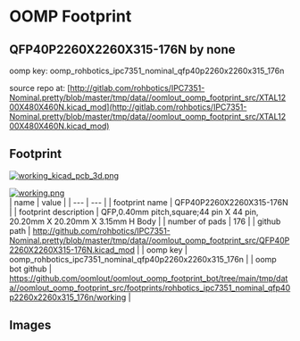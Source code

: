 # OOMP Footprint  
## QFP40P2260X2260X315-176N  by none  
  
oomp key: oomp_rohbotics_ipc7351_nominal_qfp40p2260x2260x315_176n  
  
source repo at: [http://gitlab.com/rohbotics/IPC7351-Nominal.pretty/blob/master/tmp/data//oomlout_oomp_footprint_src/XTAL1200X480X460N.kicad_mod](http://gitlab.com/rohbotics/IPC7351-Nominal.pretty/blob/master/tmp/data//oomlout_oomp_footprint_src/XTAL1200X480X460N.kicad_mod)  
## Footprint  
  
[![working_kicad_pcb_3d.png](working_kicad_pcb_3d_600.png)](working_kicad_pcb_3d.png)  
  
[![working.png](working_600.png)](working.png)  
| name | value | 
| --- | --- | 
| footprint name | QFP40P2260X2260X315-176N | 
| footprint description | QFP,0.40mm pitch,square;44 pin X 44 pin, 20.20mm X 20.20mm X 3.15mm H Body | 
| number of pads | 176 | 
| github path | http://github.com/rohbotics/IPC7351-Nominal.pretty/blob/master/tmp/data//oomlout_oomp_footprint_src/QFP40P2260X2260X315-176N.kicad_mod | 
| oomp key | oomp_rohbotics_ipc7351_nominal_qfp40p2260x2260x315_176n | 
| oomp bot github | https://github.com/oomlout/oomlout_oomp_footprint_bot/tree/main/tmp/data//oomlout_oomp_footprint_src/footprints/rohbotics_ipc7351_nominal_qfp40p2260x2260x315_176n/working | 
## Images  

